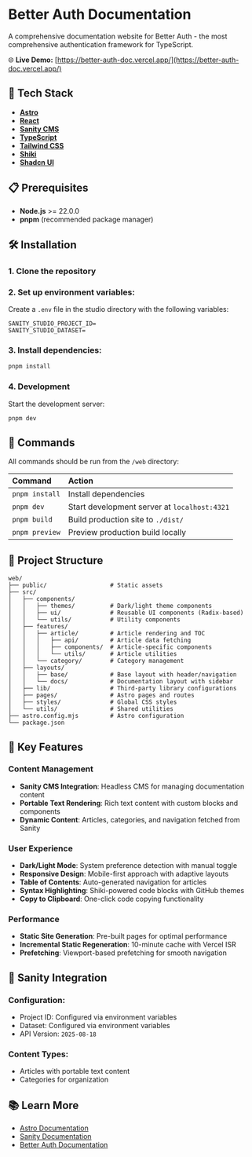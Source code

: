 # Better Auth Documentation

A comprehensive documentation website for Better Auth - the most comprehensive authentication framework for TypeScript.

🌐 **Live Demo:** [https://better-auth-doc.vercel.app/](https://better-auth-doc.vercel.app/)

## 🚀 Tech Stack

- **[Astro](https://astro.build)**
- **[React](https://react.dev)**
- **[Sanity CMS](https://sanity.io)**
- **[TypeScript](https://typescriptlang.org)**
- **[Tailwind CSS](https://tailwindcss.com)**
- **[Shiki](https://shiki.style)**
- **[Shadcn UI](https://ui.shadcn.com/)**

## 📋 Prerequisites

- **Node.js** >= 22.0.0
- **pnpm** (recommended package manager)

## 🛠️ Installation

### 1. Clone the repository

### 2. Set up environment variables:

Create a `.env` file in the studio directory with the following variables:

```env
SANITY_STUDIO_PROJECT_ID=
SANITY_STUDIO_DATASET=
```

### 3. Install dependencies:
```bash
pnpm install
```

### 4. Development

Start the development server:

```bash
pnpm dev
```

## 🧞 Commands

All commands should be run from the `/web` directory:

| Command | Action |
|:--------|:-------|
| `pnpm install` | Install dependencies |
| `pnpm dev` | Start development server at `localhost:4321` |
| `pnpm build` | Build production site to `./dist/` |
| `pnpm preview` | Preview production build locally |

## 📁 Project Structure

```
web/
├── public/                  # Static assets
├── src/
│   ├── components/
│   │   ├── themes/          # Dark/light theme components
│   │   ├── ui/              # Reusable UI components (Radix-based)
│   │   └── utils/           # Utility components
│   ├── features/
│   │   ├── article/         # Article rendering and TOC
│   │   │   ├── api/         # Article data fetching
│   │   │   ├── components/  # Article-specific components
│   │   │   └── utils/       # Article utilities
│   │   └── category/        # Category management
│   ├── layouts/
│   │   ├── base/            # Base layout with header/navigation
│   │   └── docs/            # Documentation layout with sidebar
│   ├── lib/                 # Third-party library configurations
│   ├── pages/               # Astro pages and routes
│   ├── styles/              # Global CSS styles
│   └── utils/               # Shared utilities
├── astro.config.mjs         # Astro configuration
└── package.json
```

## 🎨 Key Features

### Content Management
- **Sanity CMS Integration**: Headless CMS for managing documentation content
- **Portable Text Rendering**: Rich text content with custom blocks and components
- **Dynamic Content**: Articles, categories, and navigation fetched from Sanity

### User Experience  
- **Dark/Light Mode**: System preference detection with manual toggle
- **Responsive Design**: Mobile-first approach with adaptive layouts
- **Table of Contents**: Auto-generated navigation for articles
- **Syntax Highlighting**: Shiki-powered code blocks with GitHub themes
- **Copy to Clipboard**: One-click code copying functionality

### Performance
- **Static Site Generation**: Pre-built pages for optimal performance
- **Incremental Static Regeneration**: 10-minute cache with Vercel ISR
- **Prefetching**: Viewport-based prefetching for smooth navigation

## 🔧 Sanity Integration

### Configuration:
- Project ID: Configured via environment variables
- Dataset: Configured via environment variables
- API Version: `2025-08-18`

### Content Types:
- Articles with portable text content
- Categories for organization

## 📚 Learn More

- [Astro Documentation](https://docs.astro.build)
- [Sanity Documentation](https://sanity.io/docs)
- [Better Auth Documentation](https://better-auth.com)
